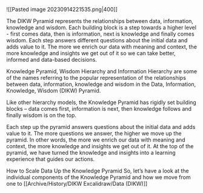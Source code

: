![[Pasted image 20230914221535.png|400]]

The DIKW Pyramid represents the relationships between data, information, knowledge and wisdom. Each building block is a step towards a higher level - first comes data, then is information, next is knowledge and finally comes wisdom. Each step answers different questions about the initial data and adds value to it. The more we enrich our data with meaning and context, the more knowledge and insights we get out of it so we can take better, informed and data-based decisions.

Knowledge Pyramid, Wisdom Hierarchy and Information Hierarchy are some of the names referring to the popular representation of the relationships between data, information, knowledge and wisdom in the Data, Information, Knowledge, Wisdom (DIKW) Pyramid.

Like other hierarchy models, the Knowledge Pyramid has rigidly set building blocks – data comes first, information is next, then knowledge follows and finally wisdom is on the top.

Each step up the pyramid answers questions about the initial data and adds value to it. The more questions we answer, the higher we move up the pyramid. In other words, the more we enrich our data with meaning and context, the more knowledge and insights we get out of it. At the top of the pyramid, we have turned the knowledge and insights into a learning experience that guides our actions.

How to Scale Data Up the Knowledge Pyramid
So, let’s have a look at the individual components of the Knowledge Pyramid and how we move from one to [[Archive/History/DIKW Excalidraw/Data (DIKW)]]